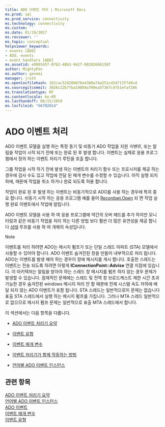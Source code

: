 ```yaml
---
title: ADO 이벤트 처리 | Microsoft Docs
ms.prod: sql
ms.prod_service: connectivity
ms.technology: connectivity
ms.custom: ''
ms.date: 01/19/2017
ms.reviewer: ''
ms.topic: conceptual
helpviewer_keywords:
- events [ADO]
- ADO, events
- event handlers [ADO]
ms.assetid: e9003457-0762-48b3-942f-0820266b158f
author: MightyPen
ms.author: genemi
manager: jroth
ms.openlocfilehash: 162cac52920b076e4388a74a251cd347137f49cd
ms.sourcegitcommit: 3026c22b7fba19059a769ea5f367c4f51efaf286
ms.translationtype: MT
ms.contentlocale: ko-KR
ms.lasthandoff: 06/15/2019
ms.locfileid: "66702014"
---
```

# <a name="handling-ado-events"></a>ADO 이벤트 처리
ADO 이벤트 모델을 실행 하는 특정 동기 및 비동기 ADO 작업을 지원 *이벤트*, 또는 알림을 작업이 시작 되기 전에 또는 완료 된 후 발생 합니다. 이벤트는 실제로 응용 프로그램에서 정의 하는 이벤트 처리기 루틴을 호출 합니다.  
  
 그룹 작업을 시작 하기 전에 발생 하는 이벤트의 처리기 함수 또는 프로시저를 제공 하는 경우에 검사 수도 있고 작업에 전달 된 매개 변수를 수정할 수 있습니다. 아직 실행 되지 하에, 때문에 작업을 취소 하거나 완료 되도록 허용 합니다.  
  
 작업이 완료 된 후 발생 하는 이벤트는 비동기적으로 ADO를 사용 하는 경우에 특히 중요 합니다. 비동기 시작 하는 응용 프로그램 예를 들어 [Recordset.Open](../../../ado/reference/ado-api/open-method-ado-recordset.md) 되 면 작업 실행 완료 이벤트에서 작업에 알립니다.  
  
 ADO 이벤트 모델을 사용 하 여 응용 프로그램에 약간의 오버 헤드를 추가 하지만 모니터링과 같은 비동기 작업을 처리 하는 다른 방법 보다 훨씬 더 많은 유연성을 제공 합니다 [상태](../../../ado/reference/ado-api/state-property-ado.md) 루프를 사용 하 여 개체의 속성입니다.  
  
> [!NOTE]
>  이벤트를 처리 하려면 ADO는 메시지 펌프가 또는 단일 스레드 아파트 (STA) 모델에서 사용할 수 있어야 합니다. ADO 이벤트 숨겨진된 창을 만들어 내부적으로 처리 됩니다. ADO는 이벤트를 발생 해야 하는 경우이 창에 메시지를 게시 합니다. 호출한 스레드는 이벤트는 전송 되도록 하려면 이렇게 **IConnectionPoint::Advise** 연결 지점에 있습니다. 이 아키텍처는 알림을 받아야 하는 스레드 창 메시지를 펌프 하지 않는 경우 문제가 발생할 수 있습니다. 잠재적인 문제에는 스레드 및 전역 창 브로드캐스트 제한 시간 초과 가능한 경우 숨겨진된 windows 메시지 처리 안 함 때문에 전체 시스템 속도 저하에 배달 되지 않는 ADO 이벤트가 포함 됩니다. STA 스레드는 일반적으로이 문제는 없습니다 표출 STA 스레드에서 실행 하는 메시지 펌프를 가집니다. 그러나 MTA 스레드 일반적으로 없으므로 메시지 펌프 문제는 일반적으로 표출 MTA 스레드에서 합니다.  
  
 이 섹션에서는 다음 항목을 다룹니다.  
  
-   [ADO 이벤트 처리기 요약](../../../ado/guide/data/ado-event-handler-summary.md)  
  
-   [이벤트 유형](../../../ado/guide/data/types-of-events.md)  
  
-   [이벤트 매개 변수](../../../ado/guide/data/event-parameters.md)  
  
-   [이벤트 처리기가 함께 작동하는 방법](../../../ado/guide/data/how-event-handlers-work-together.md)  
  
-   [언어별 ADO 이벤트 인스턴스](../../../ado/guide/data/ado-event-instantiation-by-language.md)  
  
## <a name="see-also"></a>관련 항목  
 [ADO 이벤트 처리기 요약](../../../ado/guide/data/ado-event-handler-summary.md)   
 [언어별 ADO 이벤트 인스턴스](../../../ado/guide/data/ado-event-instantiation-by-language.md)   
 [ADO 이벤트](../../../ado/reference/ado-api/ado-events.md)   
 [이벤트 매개 변수](../../../ado/guide/data/event-parameters.md)   
 [이벤트 유형](../../../ado/guide/data/types-of-events.md)
